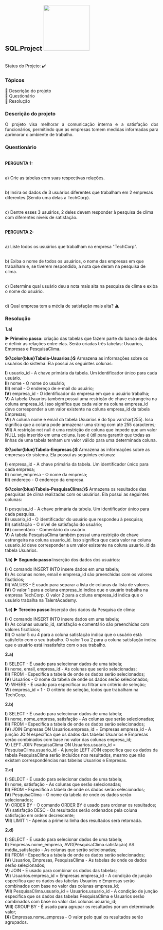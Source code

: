 ## SQL.Project <img src="https://github.com/brunacpg/SQL.Project/assets/103262900/6782d6b2-57b6-473c-9b32-84e9fe07a7be" width="150" height="150">

<br> Status do Projeto: :heavy_check_mark: 

### Tópicos 

:small_blue_diamond: Descrição do projeto
<br>:small_blue_diamond: Questionário
<br>:small_blue_diamond: Resolução

### Descrição do projeto 

<p align="justify">
O projeto visa melhorar a comunicação interna e a satisfação dos funcionários, permitindo que as empresas tomem medidas informadas para aprimorar o ambiente de trabalho.


### Questionário
<br> **PERGUNTA 1:**  

<br> a) Crie as tabelas com suas respectivas relações.

<br> b) Insira os dados de 3 usuários diferentes que trabalham em 2 empresas diferentes (Sendo uma delas a TechCorp).

<br> c) Dentre esses 3 usuários, 2 deles devem responder à pesquisa de clima com diferentes níveis de satisfação.

<br> **PERGUNTA 2:**  

<br> a) Liste todos os usuários que trabalham na empresa "TechCorp".

<br> b) Exiba o nome de todos os usuários, o nome das empresas em que trabalham e, se tiverem respondido, a nota que deram na pesquisa de clima.

<br> c) Determine qual usuário deu a nota mais alta na pesquisa de clima e exiba o nome do usuário.

<br> d) Qual empresa tem a média de satisfação mais alta? :warning:

### Resolução

**1.a)**

:arrow_forward: **Primeiro passo**: criação das tabelas que fazem parte do banco de dados e definir as relações entre elas. Serão criadas três tabelas: Usuarios, Empresas e PesquisaClima.

**${\color{blue}Tabela-Usuarios:}$** Armazena as informações sobre os usuários do sistema. Ela possui as seguintes colunas:

 **I**) usuario_id - A chave primária da tabela. Um identificador único para cada usuário.
<br> **II**) nome - O nome do usuário;
<br> **III**) email - O endereço de e-mail do usuário;
<br> **IV**) empresa_id - O identificador da empresa em que o usuário trabalha;
<br> **V**) A tabela Usuarios também possui uma restrição de chave estrangeira na coluna empresa_id. Isso significa que cada valor na coluna empresa_id deve corresponder a um valor existente na coluna empresa_id da tabela Empresas;
<br> **VI**) A coluna nome e email da tabela Usuarios é do tipo varchar(255). Isso significa que a coluna pode armazenar uma string com até 255 caracteres;
<br> **VII**) A restrição not null é uma restrição de coluna que impede que um valor NULL seja inserido em uma coluna. Isso é útil para garantir que todas as linhas de uma tabela tenham um valor válido para uma determinada coluna.

**${\color{blue}Tabela-Empresas:}$** Armazena as informações sobre as empresas do sistema. Ela possui as seguintes colunas:

 **I**) empresa_id - A chave primária da tabela. Um identificador único para cada empresa;
 <br> **II**) nome_empresa - O nome da empresa;
 <br> **III**) endereço - O endereço da empresa.
 
**${\color{blue}Tabela-PesquisaClima:}$** Armazena os resultados das pesquisas de clima realizadas com os usuários. Ela possui as seguintes colunas:

**I**) pesquisa_id - A chave primária da tabela. Um identificador único para cada pesquisa.
<br> **II**) usuario_id - O identificador do usuário que respondeu à pesquisa;
<br> **III**) satisfação - O nível de satisfação do usuário;
<br> **IV**) comentário - Comentário do usuário.
<br> **V**) A tabela PesquisaClima também possui uma restrição de chave estrangeira na coluna usuario_id. Isso significa que cada valor na coluna usuario_id deve corresponder a um valor existente na coluna usuario_id da tabela Usuarios.


**1.b)** :arrow_forward: **Segundo passo**:Inserção dos dados dos usuários:

 **I**) O comando INSERT INTO insere dados em uma tabela;
 <br> **II**) As colunas nome, email e empresa_id são preenchidas com os valores fisctícios;
  <br> **III**) VALUES - É usado para separar a lista de colunas da lista de valores.
<br> **IV**) O valor 1 para a coluna empresa_id indica que o usuário trabalha na empresa TechCorp. O valor 2 para a coluna empresa_id indica que o usuário trabalha na TalentAcademy.

**1.c)** :arrow_forward: **Terceiro passo**:Inserção dos dados da Pesquisa de clima:

 **I**) O comando INSERT INTO insere dados em uma tabela;
  <br> **II**) As colunas usuario_id, satisfação e comentário são preenchidas com valores fisctícios;
 <br> **III**) O valor 5 ou 4 para a coluna satisfação indica que o usuário está satisfeito com o seu trabalho. O valor 1 ou 2 para a coluna satisfação indica que o usuário está insatisfeito com o seu trabalho.


  
**2.a)**

**I**) SELECT - É usado para selecionar dados de uma tabela;
<br> **II**) nome, email, empresa_id - As colunas que serão selecionadas;
<br> **III**) FROM - Especifica a tabela de onde os dados serão selecionados;
<br> **IV**) Usuarios - O nome da tabela de onde os dados serão selecionados;
<br> **V**) WHERE - É usado para especificar ou filtrar um critério de seleção;
<br> **VI**) empresa_id = 1 - O critério de seleção, todos que trabalham na TechCorp.

**2.b)**

**I**) SELECT - É usado para selecionar dados de uma tabela;
<br> **II**) nome, nome_empresa, satisfação - As colunas que serão selecionadas;
<br> **III**) FROM - Especifica a tabela de onde os dados serão selecionados;
<br> **IV**) JOIN Empresas ON Usuarios.empresa_id = Empresas.empresa_id - A junção JOIN especifica que os dados das tabelas Usuarios e Empresas serão combinados com base no valor das colunas empresa_id;
<br> **V**) LEFT JOIN PesquisaClima ON Usuarios.usuario_id = PesquisaClima.usuario_id - A junção LEFT JOIN especifica que os dados da tabela PesquisaClima serão incluídos nos resultados, mesmo que não existam correspondências nas tabelas Usuarios e Empresas.


**2.c)**

**I**) SELECT - É usado para selecionar dados de uma tabela;
<br> **II**) nome, satisfação - As colunas que serão selecionadas;
<br> **III**) FROM - Especifica a tabela de onde os dados serão selecionados;
<br> **IV**) PesquisaClima - O nome da tabela de onde os dados serão selecionados;
<br> **V**) ORDER BY - O comando ORDER BY é usado para ordenar os resultados;
<br> **VI**) satisfação DESC - Os resultados serão ordenados pela coluna satisfação em ordem decrescente;
<br> **VII**) LIMIT 1 - Apenas a primeira linha dos resultados será retornada.


**2.d)**

**I**) SELECT - É usado para selecionar dados de uma tabela;
<br> **II**) Empresas.nome_empresa, AVG(PesquisaClima.satisfação) AS média_satisfação - As colunas que serão selecionadas;
<br> **III**) FROM - Especifica a tabela de onde os dados serão selecionados;
<br> **IV**) Usuarios, Empresas, PesquisaClima - As tabelas de onde os dados serão selecionados; 
<br> **V**) JOIN - É usado para combinar os dados das tabelas;
<br> **VI**) Usuarios.empresa_id = Empresas.empresa_id - A condição de junção especifica que os dados das tabelas Usuarios e Empresas serão combinados com base no valor das colunas empresa_id;
<br> **VII**) PesquisaClima.usuario_id = Usuarios.usuario_id - A condição de junção especifica que os dados das tabelas PesquisaClima e Usuarios serão combinados com base no valor das colunas usuario_id;
<br> **VIII**) GROUP BY - É usado para agrupar os resultados por um determinado valor;
<br> **IX**) Empresas.nome_empresa - O valor pelo qual os resultados serão agrupados.
